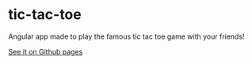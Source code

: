 # tic-tac-toe

Angular app made to play the famous tic tac toe game with your friends!

[See it on Github pages](https://dassaevtagle.github.io/tic-tac-toe/)


